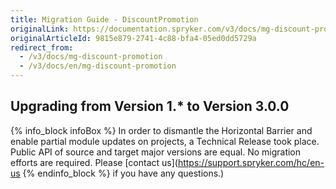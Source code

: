 ```yaml
---
title: Migration Guide - DiscountPromotion
originalLink: https://documentation.spryker.com/v3/docs/mg-discount-promotion
originalArticleId: 9815e879-2741-4c88-bfa4-05ed0dd5729a
redirect_from:
  - /v3/docs/mg-discount-promotion
  - /v3/docs/en/mg-discount-promotion
---
```


## Upgrading from Version 1.* to Version 3.0.0
{% info_block infoBox %}
In order to dismantle the Horizontal Barrier and enable partial module updates on projects, a Technical Release took place. Public API of source and target major versions are equal. No migration efforts are required. Please [contact us](https://support.spryker.com/hc/en-us
{% endinfo_block %} if you have any questions.)

